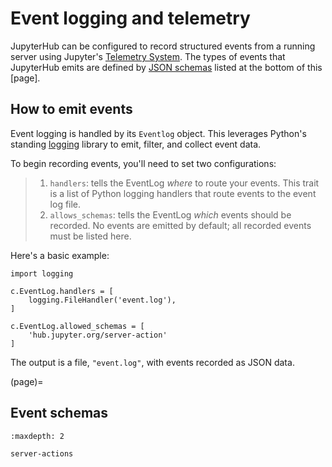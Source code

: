 <!---
This doc is part of the Technical references section of the References documentation.  
--->

# Event logging and telemetry

JupyterHub can be configured to record structured events from a running server using Jupyter's [Telemetry System]. The types of events that JupyterHub emits are defined by [JSON schemas] listed at the bottom of this [page].

## How to emit events

Event logging is handled by its `Eventlog` object. This leverages Python's standing [logging] library to emit, filter, and collect event data.

To begin recording events, you'll need to set two configurations:

> 1. `handlers`: tells the EventLog _where_ to route your events. This trait is a list of Python logging handlers that route events to the event log file.
> 2. `allows_schemas`: tells the EventLog _which_ events should be recorded. No events are emitted by default; all recorded events must be listed here.

Here's a basic example:

```
import logging

c.EventLog.handlers = [
    logging.FileHandler('event.log'),
]

c.EventLog.allowed_schemas = [
    'hub.jupyter.org/server-action'
]
```

The output is a file, `"event.log"`, with events recorded as JSON data.

(page)=

## Event schemas

```{toctree}
:maxdepth: 2

server-actions
```

[json schemas]: https://json-schema.org/
[logging]: https://docs.python.org/3/library/logging.html
[telemetry system]: https://github.com/jupyter/telemetry
